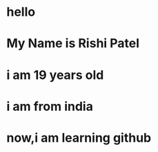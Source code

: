 
# hello 
# My Name is Rishi Patel
# i am 19 years old
# i am from india 
# now,i am learning github
